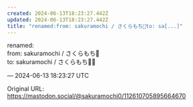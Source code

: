 ```yaml
---
created: 2024-06-13T18:23:27.442Z
updated: 2024-06-13T18:23:27.442Z
title: "renamed:from: sakuramochi / さくらもち🌸to: sa[...]"
---
```


<p>renamed:<br />from: sakuramochi / さくらもち🌸<br />to: sakuramochi / さくらもち🌸🌱</p>

&mdash; 2024-06-13 18:23:27 UTC

Original URL: https://mastodon.social/@sakuramochi0/112610705895664670
